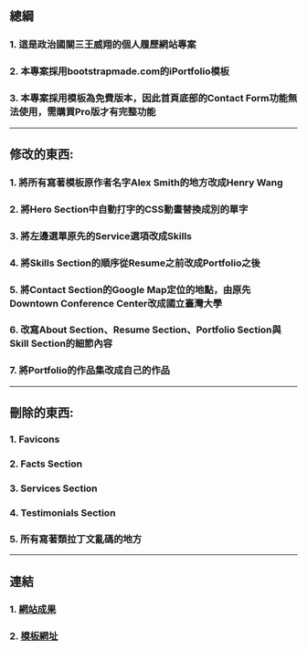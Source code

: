 ## 總綱
### 1. 這是政治國關三王威翔的個人履歷網站專案
### 2. 本專案採用bootstrapmade.com的iPortfolio模板
### 3. 本專案採用模板為免費版本，因此首頁底部的Contact Form功能無法使用，需購買Pro版才有完整功能
___
## 修改的東西:
### 1. 將所有寫著模板原作者名字Alex Smith的地方改成Henry Wang
### 2. 將Hero Section中自動打字的CSS動畫替換成別的單字
### 3. 將左邊選單原先的Service選項改成Skills
### 4. 將Skills Section的順序從Resume之前改成Portfolio之後
### 5. 將Contact Section的Google Map定位的地點，由原先Downtown Conference Center改成國立臺灣大學
### 6. 改寫About Section、Resume Section、Portfolio Section與Skill Section的細節內容
### 7. 將Portfolio的作品集改成自己的作品
___
## 刪除的東西:
### 1. Favicons
### 2. Facts Section
### 3. Services Section
### 4. Testimonials Section
### 5. 所有寫著類拉丁文亂碼的地方
___
## 連結
### 1. [網站成果](https://weixiang0815.github.io/Henry%20Wang's%20Portfolio/index.html)
### 2. [模板網址](https://bootstrapmade.com/iportfolio-bootstrap-portfolio-websites-template/)